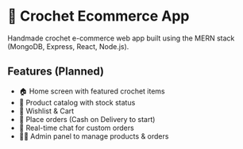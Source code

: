 # 🧶 Crochet Ecommerce App
Handmade crochet e-commerce web app built using the MERN stack (MongoDB, Express, React, Node.js).

## Features (Planned)
- 🏠 Home screen with featured crochet items
- 🧺 Product catalog with stock status
- 💖 Wishlist & Cart
- 🧾 Place orders (Cash on Delivery to start)
- 💬 Real-time chat for custom orders
- 👩‍💻 Admin panel to manage products & orders
